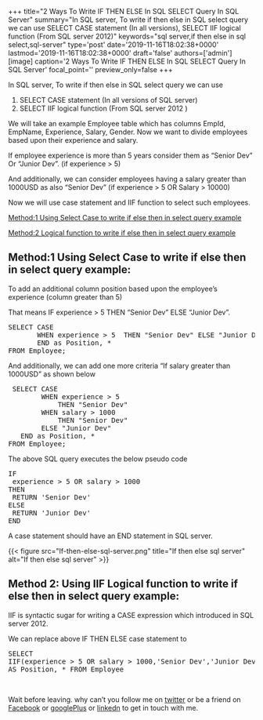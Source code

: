 +++
title="2 Ways To Write IF THEN ELSE In SQL SELECT Query In SQL Server"
summary="In SQL server, To write if then else in SQL select query we can use SELECT CASE statement (In all versions), SELECT IIF logical function (From SQL server 2012)"
keywords="sql server,if then else in sql select,sql-server"
type='post'
date='2019-11-16T18:02:38+0000'
lastmod='2019-11-16T18:02:38+0000'
draft='false'
authors=['admin']
[image]
caption='2 Ways To Write IF THEN ELSE In SQL SELECT Query In SQL Server'
focal_point=''
preview_only=false
+++








In SQL server, To write if then else in SQL select query we can use

<ol><li>SELECT CASE statement (In all versions of SQL server)</li><li>SELECT IIF logical function (From SQL server 2012 )</li></ol>

We will take an example Employee table which has columns EmpId, EmpName, Experience, Salary, Gender. Now we want to divide employees based upon their experience and salary.

If employee experience is more than 5 years consider them as “Senior Dev” Or “Junior Dev”. (if experience &gt; 5)

And additionally, we can consider employees having a salary greater than 1000USD as also “Senior Dev” (if experience &gt; 5 OR Salary &gt; 10000)

Now we will use case statement and IIF function to select such employees.

<a href="#step-1">Method:1 Using Select Case to write if else then in select query example</a>

<a href="#step-2">Method:2 Logical function to write if else then in select query example</a>

## Method:1 Using Select Case to write if else then in select query example:

To add an additional column position based upon the employee’s experience (column greater than 5)

That means IF experience &gt; 5 THEN “Senior Dev” ELSE “Junior Dev”.

<pre>SELECT CASE
  &nbsp; &nbsp; &nbsp;WHEN experience &gt; 5&nbsp; THEN "Senior Dev" ELSE "Junior Dev"
&nbsp; &nbsp; &nbsp; &nbsp;END as Position, *
FROM Employee;</pre>

And additionally, we can add one more criteria “If salary greater than 1000USD” as shown below

<pre> SELECT CASE &nbsp; &nbsp; &nbsp;
        WHEN experience &gt; 5&nbsp; 
            THEN "Senior Dev"
        WHEN salary &gt; 1000
            THEN "Senior Dev" 
        ELSE "Junior Dev" &nbsp; &nbsp; &nbsp; &nbsp;
   END as Position, * 
FROM Employee;</pre>

The above SQL query executes the below pseudo code

<pre>IF
 experience &gt; 5 OR salary &gt; 1000
THEN
 RETURN 'Senior Dev'
ELSE
 RETURN 'Junior Dev'
END</pre>

A case statement should have an END statement in SQL server.

{{< figure src="If-then-else-sql-server.png" title="If then else sql server" alt="If then else sql server" >}}

## Method 2: Using IIF Logical function to write if else then in select query example:

IIF is syntactic sugar for writing a CASE expression which introduced in SQL server 2012.

We can replace above IF THEN ELSE case statement to

<pre>SELECT
IIF(experience &gt; 5 OR salary &gt; 1000,'Senior Dev','Junior Dev')
AS Position, * FROM Employee</pre>

&nbsp;

Wait before leaving.
why can’t you follow me on <a href="https://twitter.com/arungudelli" target="_blank">twitter</a> or be a friend on <a href="https://www.facebook.com/gudelliArun" target="_blank">Facebook</a> or <a href="https://plus.google.com/+ArunkumarGudelli" target="_blank">googlePlus</a> or <a href="https://www.linkedin.com/in/arungudelli/" target="_blank">linkedn</a> to get in touch with me.







